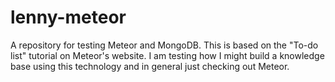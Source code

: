 lenny-meteor
============

A repository for testing Meteor and MongoDB. This is based on the "To-do list" tutorial on Meteor's website.  I am testing how I might build a knowledge base using this technology and in general just checking out Meteor.
